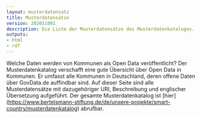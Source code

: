 ```yaml
---
layout: musterdatensatz
title: Musterdatensätze
version: 202011001
description: Die Liste der Musterdatensätze des Musterdatenkataloges.
outputs:
- html
- rdf
---
```

Welche Daten werden von Kommunen als Open Data veröffentlicht? Der Musterdatenkatalog verschafft eine gute Übersicht über Open Data in Kommunen. Er umfasst alle Kommunen in Deutschland, deren offene Daten über GovData.de auffindbar sind. Auf dieser Seite sind alle Musterdatensätze mit dazugehöriger URI, Beschreibung und englischer Übersetzung aufgeführt. Der gesamte Musterdatenkatalog ist [hier] (https://www.bertelsmann-stiftung.de/de/unsere-projekte/smart-country/musterdatenkatalog) abrufbar.
